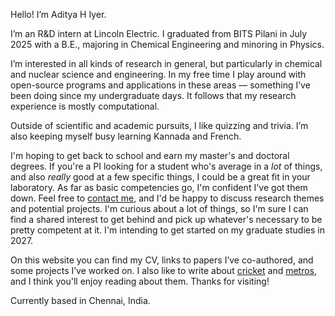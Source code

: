 Hello! I’m Aditya H Iyer.

I’m an R&D intern at Lincoln Electric. I graduated from BITS Pilani in July 2025 with a B.E., majoring in Chemical Engineering and minoring in Physics.

I’m interested in all kinds of research in general, but particularly in chemical and nuclear science and engineering. In my free time I play around with open-source programs and applications in these areas — something I’ve been doing since my undergraduate days. It follows that my research experience is mostly computational.

Outside of scientific and academic pursuits, I like quizzing and trivia. I’m also keeping myself busy learning Kannada and French.

I'm hoping to get back to school and earn my master's and doctoral degrees. If you're a PI looking for a student who's average in a _lot_ of things, and also _really_ good at a few specific things, I could be a great fit in your laboratory. As far as basic competencies go, I'm confident I've got them down. Feel free to [contact me](https://adityahiyer.github.io/contact), and I'd be happy to discuss research themes and potential projects. I'm curious about a lot of things, so I'm sure I can find a shared interest to get behind and pick up whatever's necessary to be pretty competent at it. I'm intending to get started on my graduate studies in 2027.

On this website you can find my CV, links to papers I’ve co-authored, and some projects I’ve worked on. I also like to write about [cricket](https://adityahiyer.github.io/cricket) and [metros](https://adityahiyer.github.io/metros), and I think you'll enjoy reading about them. Thanks for visiting!

Currently based in Chennai, India.
